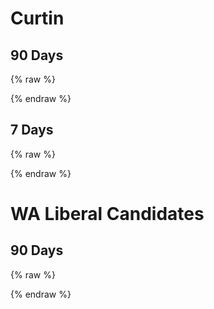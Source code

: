 # Curtin
## 90 Days
{% raw %}
<div id="fb-root"></div>
<script async defer src="https://connect.facebook.net/en_US/sdk.js#xfbml=1&version=v7.0"></script>
<div class="fb-ad-library-spend-tracker" data-country="AU" data-page-ids="289373994253840,110679918187811" data-time-preset="last_90_days" data-width="500"></div>
{% endraw %}
<br>

## 7 Days
{% raw %}
<div id="fb-root"></div>
<script async defer src="https://connect.facebook.net/en_US/sdk.js#xfbml=1&version=v7.0"></script>
<div class="fb-ad-library-spend-tracker" data-country="AU" data-page-ids="289373994253840,110679918187811" data-time-preset="last_7_days" data-width="500"></div>
{% endraw %}
<br>

# WA Liberal Candidates
## 90 Days
{% raw %}
<div id="fb-root"></div>
<script async defer src="https://connect.facebook.net/en_US/sdk.js#xfbml=1&version=v7.0"></script>
<div class="fb-ad-library-spend-tracker" data-country="AU" data-page-ids="289373994253840,262340686960375,948595148496917,357223777483754,442693582252181,346201718577605,776811619361742,428271723699770" data-time-preset="last_90_days" data-width="500"></div>
{% endraw %}
<br>
